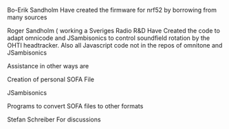 Bo-Erik Sandholm
Have created the firmware for nrf52 by borrowing from many sources

Roger Sandholm ( working a Sveriges Radio R&D
Have Created the code to adapt omnicode and JSambisonics to control soundfield rotation by the OHTI headtracker.
Also all Javascript code not in the repos of omnitone and JSambisonics

Assistance in other ways are

Creation of personal SOFA File

JSambisonics

Programs to convert SOFA files to other formats

Stefan Schreiber
For discussions
